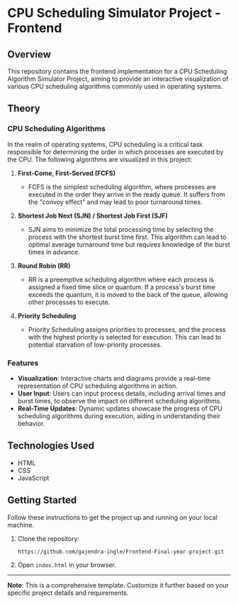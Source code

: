 # CPU Scheduling Simulator Project - Frontend

## Overview

This repository contains the frontend implementation for a CPU Scheduling Algorithm Simulator Project, aiming to provide an interactive visualization of various CPU scheduling algorithms commonly used in operating systems.

## Theory

### CPU Scheduling Algorithms

In the realm of operating systems, CPU scheduling is a critical task responsible for determining the order in which processes are executed by the CPU. The following algorithms are visualized in this project:

1. **First-Come, First-Served (FCFS)**
   - FCFS is the simplest scheduling algorithm, where processes are executed in the order they arrive in the ready queue. It suffers from the "convoy effect" and may lead to poor turnaround times.

2. **Shortest Job Next (SJN) / Shortest Job First (SJF)**
   - SJN aims to minimize the total processing time by selecting the process with the shortest burst time first. This algorithm can lead to optimal average turnaround time but requires knowledge of the burst times in advance.

3. **Round Robin (RR)**
   - RR is a preemptive scheduling algorithm where each process is assigned a fixed time slice or quantum. If a process's burst time exceeds the quantum, it is moved to the back of the queue, allowing other processes to execute.

4. **Priority Scheduling**
   - Priority Scheduling assigns priorities to processes, and the process with the highest priority is selected for execution. This can lead to potential starvation of low-priority processes.

### Features

- **Visualization**: Interactive charts and diagrams provide a real-time representation of CPU scheduling algorithms in action.
- **User Input**: Users can input process details, including arrival times and burst times, to observe the impact on different scheduling algorithms.
- **Real-Time Updates**: Dynamic updates showcase the progress of CPU scheduling algorithms during execution, aiding in understanding their behavior.

## Technologies Used

- HTML
- CSS
- JavaScript

## Getting Started

Follow these instructions to get the project up and running on your local machine.

1. Clone the repository:

    ```bash
    https://github.com/gajendra-ingle/Frontend-Final-year-project.git
    

2. Open `index.html` in your browser.

<hr>

**Note**: This is a comprehensive template. Customize it further based on your specific project details and requirements.
